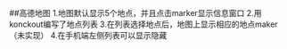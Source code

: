 ##高德地图
1.地图默认显示5个地点，并且点击marker显示信息窗口
2.用konckout编写了地点列表
3.在列表选择地点后，地图上显示相应的地点maker（未实现）
4.在手机端左侧列表可以显示隐藏
